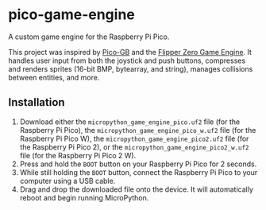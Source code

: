 # pico-game-engine
A custom game engine for the Raspberry Pi Pico.

This project was inspired by [Pico-GB](https://github.com/YouMakeTech/Pico-GB) and the [Flipper Zero Game Engine](https://github.com/flipperdevices/flipperzero-game-engine). It handles user input from both the joystick and push buttons, compresses and renders sprites (16-bit BMP, bytearray, and string), manages collisions between entities, and more.

## Installation
1. Download either the `micropython_game_engine_pico.uf2` file (for the Raspberry Pi Pico), the `micropython_game_engine_pico_w.uf2` file (for the Raspberry Pi Pico W), the `micropython_game_engine_pico2.uf2` file (for the Raspberry Pi Pico 2), or the `micropython_game_engine_pico2_w.uf2` file (for the Raspberry Pi Pico 2 W).
2. Press and hold the `BOOT` button on your Raspberry Pi Pico for 2 seconds.
3. While still holding the `BOOT` button, connect the Raspberry Pi Pico to your computer using a USB cable.
4. Drag and drop the downloaded file onto the device. It will automatically reboot and begin running MicroPython.